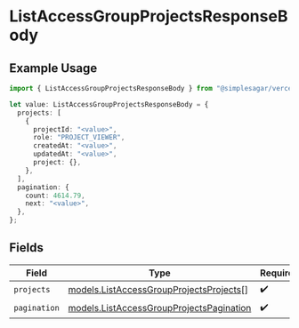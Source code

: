 # ListAccessGroupProjectsResponseBody

## Example Usage

```typescript
import { ListAccessGroupProjectsResponseBody } from "@simplesagar/vercel/models/listaccessgroupprojectsop.js";

let value: ListAccessGroupProjectsResponseBody = {
  projects: [
    {
      projectId: "<value>",
      role: "PROJECT_VIEWER",
      createdAt: "<value>",
      updatedAt: "<value>",
      project: {},
    },
  ],
  pagination: {
    count: 4614.79,
    next: "<value>",
  },
};
```

## Fields

| Field                                                                                      | Type                                                                                       | Required                                                                                   | Description                                                                                |
| ------------------------------------------------------------------------------------------ | ------------------------------------------------------------------------------------------ | ------------------------------------------------------------------------------------------ | ------------------------------------------------------------------------------------------ |
| `projects`                                                                                 | [models.ListAccessGroupProjectsProjects](../models/listaccessgroupprojectsprojects.md)[]   | :heavy_check_mark:                                                                         | N/A                                                                                        |
| `pagination`                                                                               | [models.ListAccessGroupProjectsPagination](../models/listaccessgroupprojectspagination.md) | :heavy_check_mark:                                                                         | N/A                                                                                        |